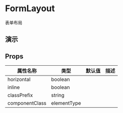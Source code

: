 # FormLayout [<i class="icon icon-edit2" ></i>](https://github.com/rsuite/rsuite.github.io/blob/master/src/components/formLayout/index.md)
表单布局


## 演示

<!--{demo}-->



## Props
属性名称           | 类型          | 默认值 | 描述
-------------- | ----------- | --- | --
horizontal     | boolean     |     |
inline         | boolean     |     |
classPrefix    | string      |     |
componentClass | elementType |     |

